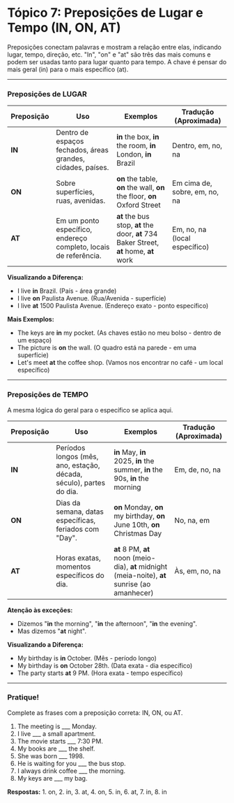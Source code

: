 # Tópico 7: Preposições de Lugar e Tempo (IN, ON, AT)

Preposições conectam palavras e mostram a relação entre elas, indicando lugar, tempo, direção, etc. "In", "on" e "at" são três das mais comuns e podem ser usadas tanto para lugar quanto para tempo. A chave é pensar do mais geral (in) para o mais específico (at).

---

### Preposições de LUGAR

| Preposição | Uso                                    | Exemplos                                        | Tradução (Aproximada) |
|------------|----------------------------------------|-------------------------------------------------|-----------------------|
| **IN**     | Dentro de espaços fechados, áreas grandes, cidades, países. | **in** the box, **in** the room, **in** London, **in** Brazil | Dentro, em, no, na  |
| **ON**     | Sobre superfícies, ruas, avenidas.       | **on** the table, **on** the wall, **on** the floor, **on** Oxford Street | Em cima de, sobre, em, no, na |
| **AT**     | Em um ponto específico, endereço completo, locais de referência. | **at** the bus stop, **at** the door, **at** 734 Baker Street, **at** home, **at** work | Em, no, na (local específico) |

**Visualizando a Diferença:**

*   I live **in** Brazil. (País - área grande)
*   I live **on** Paulista Avenue. (Rua/Avenida - superfície)
*   I live **at** 1500 Paulista Avenue. (Endereço exato - ponto específico)

**Mais Exemplos:**
*   The keys are **in** my pocket. (As chaves estão no meu bolso - dentro de um espaço)
*   The picture is **on** the wall. (O quadro está na parede - em uma superfície)
*   Let's meet **at** the coffee shop. (Vamos nos encontrar no café - um local específico)

---

### Preposições de TEMPO

A mesma lógica do geral para o específico se aplica aqui.

| Preposição | Uso                                    | Exemplos                                        | Tradução (Aproximada) |
|------------|----------------------------------------|-------------------------------------------------|-----------------------|
| **IN**     | Períodos longos (mês, ano, estação, década, século), partes do dia. | **in** May, **in** 2025, **in** the summer, **in** the 90s, **in** the morning | Em, de, no, na      |
| **ON**     | Dias da semana, datas específicas, feriados com "Day". | **on** Monday, **on** my birthday, **on** June 10th, **on** Christmas Day | No, na, em          |
| **AT**     | Horas exatas, momentos específicos do dia. | **at** 8 PM, **at** noon (meio-dia), **at** midnight (meia-noite), **at** sunrise (ao amanhecer) | Às, em, no, na      |

**Atenção às exceções:**
*   Dizemos "**in** the morning", "**in** the afternoon", "**in** the evening".
*   Mas dizemos "**at** night".

**Visualizando a Diferença:**

*   My birthday is **in** October. (Mês - período longo)
*   My birthday is **on** October 28th. (Data exata - dia específico)
*   The party starts **at** 9 PM. (Hora exata - tempo específico)

---

### Pratique!

Complete as frases com a preposição correta: IN, ON, ou AT.

1.  The meeting is \_\_\_ Monday.
2.  I live \_\_\_ a small apartment.
3.  The movie starts \_\_\_ 7:30 PM.
4.  My books are \_\_\_ the shelf.
5.  She was born \_\_\_ 1998.
6.  He is waiting for you \_\_\_ the bus stop.
7.  I always drink coffee \_\_\_ the morning.
8.  My keys are \_\_\_ my bag.

**Respostas:** 1. on, 2. in, 3. at, 4. on, 5. in, 6. at, 7. in, 8. in 